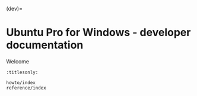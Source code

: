 (dev)=

# Ubuntu Pro for Windows - developer documentation

Welcome

```{toctree}
:titlesonly:

howto/index
reference/index
```
